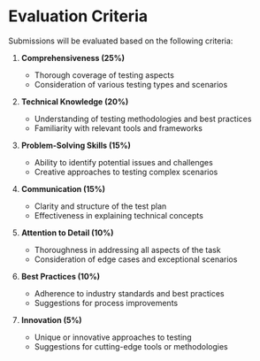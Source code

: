 # Evaluation Criteria

Submissions will be evaluated based on the following criteria:

1. **Comprehensiveness (25%)**
   - Thorough coverage of testing aspects
   - Consideration of various testing types and scenarios

2. **Technical Knowledge (20%)**
   - Understanding of testing methodologies and best practices
   - Familiarity with relevant tools and frameworks

3. **Problem-Solving Skills (15%)**
   - Ability to identify potential issues and challenges
   - Creative approaches to testing complex scenarios

4. **Communication (15%)**
   - Clarity and structure of the test plan
   - Effectiveness in explaining technical concepts

5. **Attention to Detail (10%)**
   - Thoroughness in addressing all aspects of the task
   - Consideration of edge cases and exceptional scenarios

6. **Best Practices (10%)**
   - Adherence to industry standards and best practices
   - Suggestions for process improvements

7. **Innovation (5%)**
   - Unique or innovative approaches to testing
   - Suggestions for cutting-edge tools or methodologies